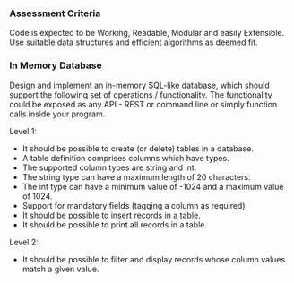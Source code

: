 ### Assessment Criteria

Code is expected to be Working, Readable, Modular and easily Extensible. Use suitable data structures and efficient algorithms as deemed fit.

### In Memory Database

Design and implement an in-memory SQL-like database, which should support the following set of operations / functionality. The functionality could be exposed as any API - REST or command line or simply function calls inside your program.

Level 1:

- It should be possible to create (or delete) tables in a database.
- A table definition comprises columns which have types.
- The supported column types are string and int.
- The string type can have a maximum length of 20 characters.
- The int type can have a minimum value of -1024 and a maximum value of 1024.
- Support for mandatory fields (tagging a column as required)
- It should be possible to insert records in a table.
- It should be possible to print all records in a table.

Level 2:

- It should be possible to filter and display records whose column values match a given value.
